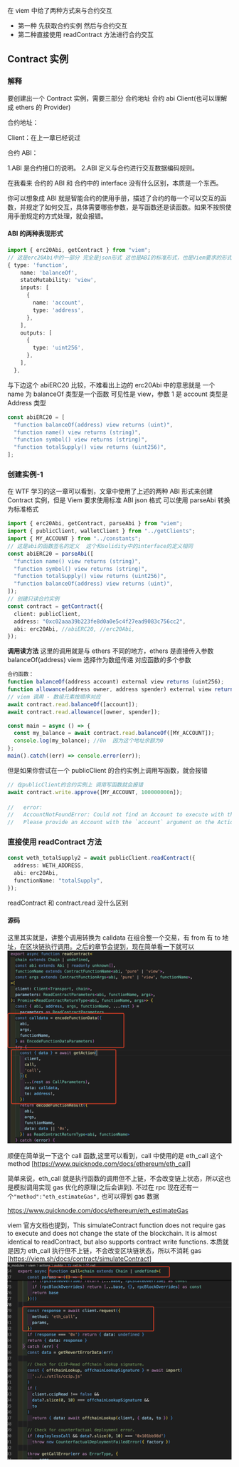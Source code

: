 在 viem 中给了两种方式来与合约交互

- 第一种 先获取合约实例 然后与合约交互
- 第二种直接使用 readContract 方法进行合约交互

## Contract 实例

### 解释

要创建出一个 Contract 实例，需要三部分 合约地址 合约 abi Client(也可以理解成 ethers 的 Provider)

合约地址：

Client：在上一章已经说过

合约 ABI：

1.ABI 是合约接口的说明。
2.ABI 定义与合约进行交互数据编码规则。

在我看来 合约的 ABI 和 合约中的 interface 没有什么区别，本质是一个东西。

你可以想象成 ABI 就是智能合约的使用手册，描述了合约的每一个可以交互的函数，并规定了如何交互，具体需要哪些参数，是写函数还是读函数。如果不按照使用手册规定的方式处理，就会报错。

#### ABI 的两种表现形式

```ts
import { erc20Abi, getContract } from "viem";
// 这是erc20Abi中的一部分 完全是json形式 这也是ABI的标准形式，也是Viem要求的形式
{ type: 'function',
    name: 'balanceOf',
    stateMutability: 'view',
    inputs: [
      {
        name: 'account',
        type: 'address',
      },
    ],
    outputs: [
      {
        type: 'uint256',
      },
    ],
  },
```

与下边这个 abiERC20 比较，不难看出上边的 erc20Abi 中的意思就是 一个 name 为 balanceOf 类型是一个函数 可见性是 view，参数 1 是 account 类型是 Address 类型

```ts
const abiERC20 = [
  "function balanceOf(address) view returns (uint)",
  "function name() view returns (string)",
  "function symbol() view returns (string)",
  "function totalSupply() view returns (uint256)",
];
```

### 创建实例-1

在 WTF 学习的这一章可以看到，文章中使用了上述的两种 ABI 形式来创建 Contract 实例，但是 Viem 要求使用标准 ABI json 格式
可以使用 parseAbi 转换为标准格式

```ts
import { erc20Abi, getContract, parseAbi } from "viem";
import { publicClient, walletClient } from "../getClients";
import { MY_ACCOUNT } from "../constants";
// 这是abi的函数签名的定义  这个和solidity中的interface的定义相同
const abiERC20 = parseAbi([
  "function name() view returns (string)",
  "function symbol() view returns (string)",
  "function totalSupply() view returns (uint256)",
  "function balanceOf(address) view returns (uint)",
]);
// 创建只读合约实例
const contract = getContract({
  client: publicClient,
  address: "0xc02aaa39b223fe8d0a0e5c4f27ead9083c756cc2",
  abi: erc20Abi, //abiERC20, //erc20Abi,
});
```

**调用读方法**
这里的调用就是与 ethers 不同的地方，ethers 是直接传入参数 balanceOf(address)
viem 选择作为数组传递 对应函数的多个参数

```ts
合约函数：
function balanceOf(address account) external view returns (uint256);
function allowance(address owner, address spender) external view returns (uint256);
// viem 调用 - 数组元素按顺序对应
await contract.read.balanceOf([account]);
await contract.read.allowance([owner, spender]);
```

```ts
const main = async () => {
  const my_balance = await contract.read.balanceOf([MY_ACCOUNT]);
  console.log(my_balance); //0n  因为这个地址余额为0
};
main().catch((err) => console.error(err));
```

但是如果你尝试在一个 publicClient 的合约实例上调用写函数，就会报错

```ts
// 在publicClient的合约实例上 调用写函数就会报错
await contract.write.approve([MY_ACCOUNT, 100000000n]);

//   error:
//   AccountNotFoundError: Could not find an Account to execute with this Action.
//   Please provide an Account with the `account` argument on the Action, or by supplying an `account` to the Client.
```

### 直接使用 readContract 方法

```ts
const weth_totalSupply2 = await publicClient.readContract({
  address: WETH_ADDRESS,
  abi: erc20Abi,
  functionName: "totalSupply",
});
```

readContract 和 contract.read 没什么区别

#### 源码

这里其实就是，讲整个调用转换为 calldata 在组合整一个交易，有 from 有 to 地址，在区块链执行调用。之后的章节会提到，现在简单看一下就可以
![calldata](./image/calldata.png)

顺便在简单说一下这个 call 函数,这里可以看到，call 中使用的是 eth_call 这个 method
[https://www.quicknode.com/docs/ethereum/eth_call]

简单来说，eth_call 就是执行函数的调用但不上链，不会改变链上状态，所以这也是模拟调用实现 gas 优化的原理(之后会讲到). 不过在 rpc 现在还有一个`"method":"eth_estimateGas",` 也可以得到 gas 数据

https://www.quicknode.com/docs/ethereum/eth_estimateGas

viem 官方文档也提到，This simulateContract function does not require gas to execute and does not change the state of the blockchain. It is almost identical to readContract, but also supports contract write functions.
本质就是因为 eth_call 执行但不上链，不会改变区块链状态，所以不消耗 gas
[https://viem.sh/docs/contract/simulateContract]
![eth_call](./image/eth_call.png)
